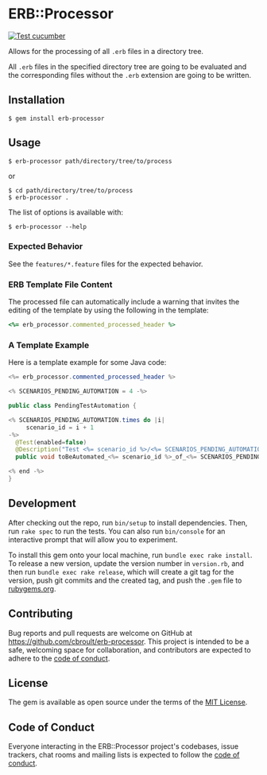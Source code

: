 # ERB::Processor

[![Test cucumber](https://github.com/cbroult/erb-processor/actions/workflows/main.yml/badge.svg)](https://github.com/cucumber/cucumber-ruby/actions/workflows/cucumber-ruby.yml)

Allows for the processing of all `.erb` files in a directory tree.

All `.erb` files in the specified directory tree are going to be
evaluated and the corresponding files without the `.erb` extension are
going to be written.


## Installation

    $ gem install erb-processor

## Usage

    $ erb-processor path/directory/tree/to/process

or

    $ cd path/directory/tree/to/process
    $ erb-processor .

The list of options is available with:

    $ erb-processor --help

### Expected Behavior

See the `features/*.feature` files for the expected behavior.

### ERB Template File Content

The processed file can automatically include a warning that invites
the editing of the template by using the following in the template:
```ruby
<%= erb_processor.commented_processed_header %>
```

### A Template Example

Here is a template example for some Java code:

```java
<%= erb_processor.commented_processed_header %>

<% SCENARIOS_PENDING_AUTOMATION = 4 -%>

public class PendingTestAutomation {

<% SCENARIOS_PENDING_AUTOMATION.times do |i| 
     scenario_id = i + 1
-%>
  @Test(enabled=false)
  @Description("Test <%= scenario_id %>/<%= SCENARIOS_PENDING_AUTOMATION %> that is pending automation")
  public void toBeAutomated_<%= scenario_id %>_of_<%= SCENARIOS_PENDING_AUTOMATION %>(){}

<% end -%>
}
```


## Development

After checking out the repo, run `bin/setup` to install dependencies. Then, run `rake spec` to run the tests. You can also run `bin/console` for an interactive prompt that will allow you to experiment.

To install this gem onto your local machine, run `bundle exec rake install`. To release a new version, update the version number in `version.rb`, and then run `bundle exec rake release`, which will create a git tag for the version, push git commits and the created tag, and push the `.gem` file to [rubygems.org](https://rubygems.org).

## Contributing

Bug reports and pull requests are welcome on GitHub at https://github.com/cbroult/erb-processor. This project is intended to be a safe, welcoming space for collaboration, and contributors are expected to adhere to the [code of conduct](https://github.com/cbroult/erb-processor/blob/master/CODE_OF_CONDUCT.md).

## License

The gem is available as open source under the terms of the [MIT License](https://opensource.org/licenses/MIT).

## Code of Conduct

Everyone interacting in the ERB::Processor project's codebases, issue trackers, chat rooms and mailing lists is expected to follow the [code of conduct](https://github.com/cbroult/erb-processor/blob/master/CODE_OF_CONDUCT.md).
